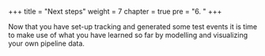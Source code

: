 +++
title = "Next steps"
weight = 7
chapter = true
pre = "6. "
+++

Now that you have set-up tracking and generated some test events it is time to make use of what you have learned so far by modelling and visualizing your own pipeline data.
